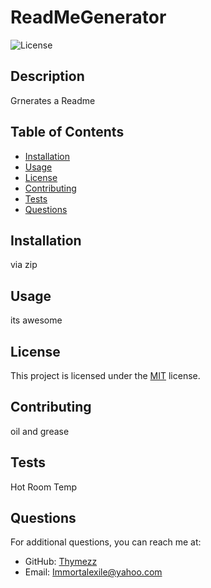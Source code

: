 # ReadMeGenerator

![License](https://img.shields.io/badge/License-MIT-blue.svg)

## Description
Grnerates a Readme

## Table of Contents
- [Installation](#installation)
- [Usage](#usage)
- [License](#license)
- [Contributing](#contributing)
- [Tests](#tests)
- [Questions](#questions)

## Installation
via zip

## Usage
its awesome 

## License

This project is licensed under the [MIT](https://opensource.org/licenses/MIT) license.

## Contributing
oil and grease 

## Tests
Hot Room Temp

## Questions
For additional questions, you can reach me at:
- GitHub: [Thymezz](https://github.com/Thymezz)
- Email: Immortalexile@yahoo.com
